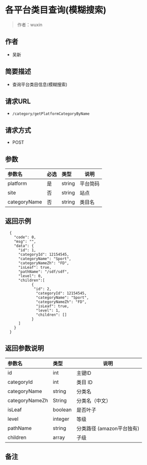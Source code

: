 # 各平台类目查询(模糊搜索)

> 作者：wuxin

## 作者
- 吴新

    
## 简要描述

- 查询平台类目信息(模糊搜索)

## 请求URL
- `/category/getPlatformCategoryByName`
  
## 请求方式
- POST 

## 参数

|参数名|必选|类型|说明|
|:----    |:---|:----- |-----   |
|platform |是  |string |平台简码   |
|site | 否  |string | 站点    |
|categoryName   |否  |string | 类目名    |

## 返回示例 

``` 
  {
    "code": 0,
	"msg": "",
    "data": {
      "id": 1,
      "categoryId": 12154545,
      "categoryName": "Sport",
	  "categoryNameZh": "FD",
      "isLeaf": true,
	  "pathName": "/sdf/sdf",
	  "level": 0,
	  "children":[
	  		{
			 "id": 2,
			  "categoryId": 12154545,
			  "categoryName": "Sport",
			  "categoryNameZh": "FD",
			  "isLeaf": true,
			  "level": 1,
			  "children": []
			}
	  ]
    }
  }
```

## 返回参数说明 

|参数名|类型|说明|
|:-----  |:-----|-----                           |
|id |int   |主键ID  |
|categoryId |int   |类目 ID  |
|categoryName |string   |分类名  |
|categoryNameZh | String  | 分类名（中文） |
|isLeaf |boolean   |是否叶子  |
|level | integer | 等级 |
|pathName|string | 分类路径 (amazon平台独有)|
|children |array   |子级  |

## 备注